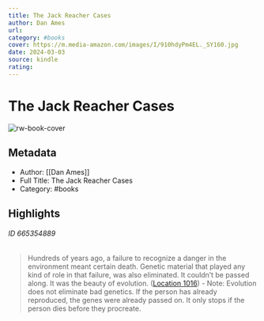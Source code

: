 ```yaml
---
title: The Jack Reacher Cases
author: Dan Ames
url: 
category: #books
cover: https://m.media-amazon.com/images/I/910hdyPm4EL._SY160.jpg
date: 2024-03-03
source: kindle
rating:
---
```

# The Jack Reacher Cases

![rw-book-cover](https://m.media-amazon.com/images/I/910hdyPm4EL._SY160.jpg)

## Metadata
- Author: [[Dan Ames]]
- Full Title: The Jack Reacher Cases
- Category: #books

## Highlights
###### ID 665354889
> Hundreds of years ago, a failure to recognize a danger in the environment meant certain death. Genetic material that played any kind of role in that failure, was also eliminated. It couldn’t be passed along. It was the beauty of evolution. ([Location 1016](https://readwise.io/to_kindle?action=open&asin=B07GLYNY3K&location=1016))
    - Note: Evolution does not eliminate bad genetics. If the person has already reproduced, the genes were already passed on. It only stops if the person dies before they procreate.
    
